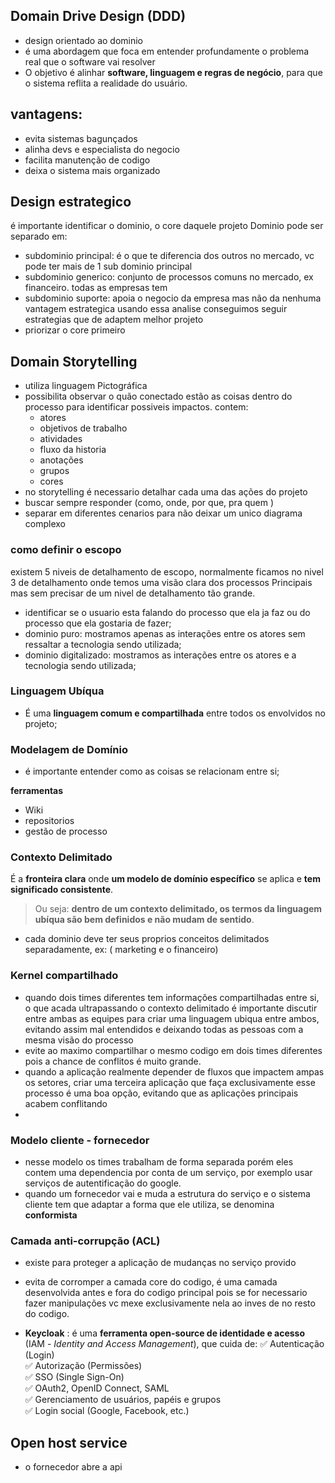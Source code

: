 ## Domain Drive Design (DDD)
- design orientado ao dominio
- é uma abordagem que foca em entender profundamente o problema real que o software vai resolver 
- O objetivo é alinhar **software, linguagem e regras de negócio**, para que o sistema reflita a realidade do usuário.

## vantagens:
 - evita sistemas bagunçados
 - alinha devs e especialista do negocio
 - facilita manutenção de codigo
 - deixa o sistema mais organizado

## Design estrategico
é importante identificar o dominio, o core daquele projeto
Dominio pode ser separado em:
- subdominio principal: é o que te diferencia dos outros no mercado, vc pode ter mais de 1 sub dominio principal
- subdominio generico: conjunto de processos comuns no mercado, ex financeiro. todas as empresas tem
- subdominio suporte: apoia o negocio da empresa mas não da nenhuma vantagem estrategica
usando essa analise conseguimos seguir estrategias que de adaptem melhor projeto
- priorizar o core primeiro 

## Domain Storytelling
- utiliza linguagem Pictográfica
- possibilita observar o quão conectado estão as coisas dentro do processo para identificar possiveis impactos.
contem:
	- atores
	- objetivos de trabalho
	- atividades 
	- fluxo da historia
	- anotações
	- grupos
	- cores
- no storytelling é necessario detalhar cada uma das ações do projeto
- buscar sempre responder (como, onde, por que, pra quem )
- separar em diferentes cenarios para não deixar um unico diagrama complexo

### como definir o escopo
existem 5 niveis de detalhamento de escopo, normalmente ficamos no nivel 3 de detalhamento onde temos uma visão clara dos processos Principais mas sem precisar de um nivel de detalhamento tão grande.

- identificar se o usuario esta falando do processo que ela ja faz ou do processo que ela gostaria de fazer; 
- dominio puro: mostramos apenas as interações entre os atores sem ressaltar a tecnologia sendo utilizada;
- dominio digitalizado: mostramos as interações entre os atores e a tecnologia sendo utilizada;

### Linguagem Ubíqua
- É uma **linguagem comum e compartilhada** entre todos os envolvidos no projeto;
###  Modelagem de Domínio
- é importante entender como as coisas se relacionam entre si;

**ferramentas**
- Wiki
- repositorios
- gestão de processo

### Contexto Delimitado
É a **fronteira clara** onde **um modelo de domínio específico** se aplica e **tem significado consistente**.
> Ou seja: **dentro de um contexto delimitado, os termos da linguagem ubíqua são bem definidos e não mudam de sentido**.

- cada dominio deve ter seus proprios conceitos delimitados separadamente, ex: ( marketing e o financeiro)

### Kernel compartilhado
- quando dois times diferentes tem informações compartilhadas entre si, o que acada ultrapassando o contexto delimitado é importante discutir entre ambas as equipes para criar uma linguagem ubiqua entre ambos, evitando assim mal entendidos e deixando todas as pessoas com a mesma visão do processo
- evite ao maximo compartilhar o mesmo codigo em dois times diferentes pois a chance de conflitos é muito grande.
- quando a aplicação realmente depender de fluxos que impactem ampas os setores, criar uma terceira aplicação que faça exclusivamente esse processo é uma boa opção, evitando que as aplicações principais acabem conflitando
-  
### Modelo cliente - fornecedor
- nesse modelo os times trabalham de forma separada porém eles contem uma dependencia por conta de um serviço, por exemplo usar serviços de autentificação do google.
- quando um fornecedor vai e muda a estrutura do serviço e o sistema cliente tem que adaptar a forma que ele utiliza, se denomina **conformista**

### Camada anti-corrupção (ACL)
- existe para proteger a aplicação de mudanças no serviço provido
- evita de corromper a camada core do codigo, é uma camada desenvolvida antes e fora do codigo principal pois se for necessario fazer manipulações vc mexe exclusivamente nela ao inves de no resto do codigo.

- **Keycloak** :  é uma **ferramenta open-source de identidade e acesso** (IAM - _Identity and Access Management_), que cuida de:
✅ Autenticação (Login)  
✅ Autorização (Permissões)  
✅ SSO (Single Sign-On)  
✅ OAuth2, OpenID Connect, SAML  
✅ Gerenciamento de usuários, papéis e grupos  
✅ Login social (Google, Facebook, etc.)

##	Open host service
- o fornecedor abre a api 

<!--stackedit_data:
eyJoaXN0b3J5IjpbNTg5NjA4MzQyLC03MDkwMTg2ODMsNTIwOD
Y5ODksLTE3ODQ1MzAxMTYsMTQyODY5NDgwNSwyMDg4MDMzOTQ4
LDE2MzIzNzAyOTUsMTc5NDk3NzcwMCwtNzI1NTg3MjYyLDE4OT
cwMjM5NTQsLTgwMTY3OTI4NywtMTM1MzQwODIwNSwyMDg3NDQy
NTk4LC0xNDMxNDI1NTIwLDIwODc0NDI1OTgsMTM4MTM3MDg1Mi
wtMjU4NjU0Mjk2LDIxMjI2OTY2MjQsLTE3NjkzNzE3MTQsMjUy
MDg1MTk1XX0=
-->